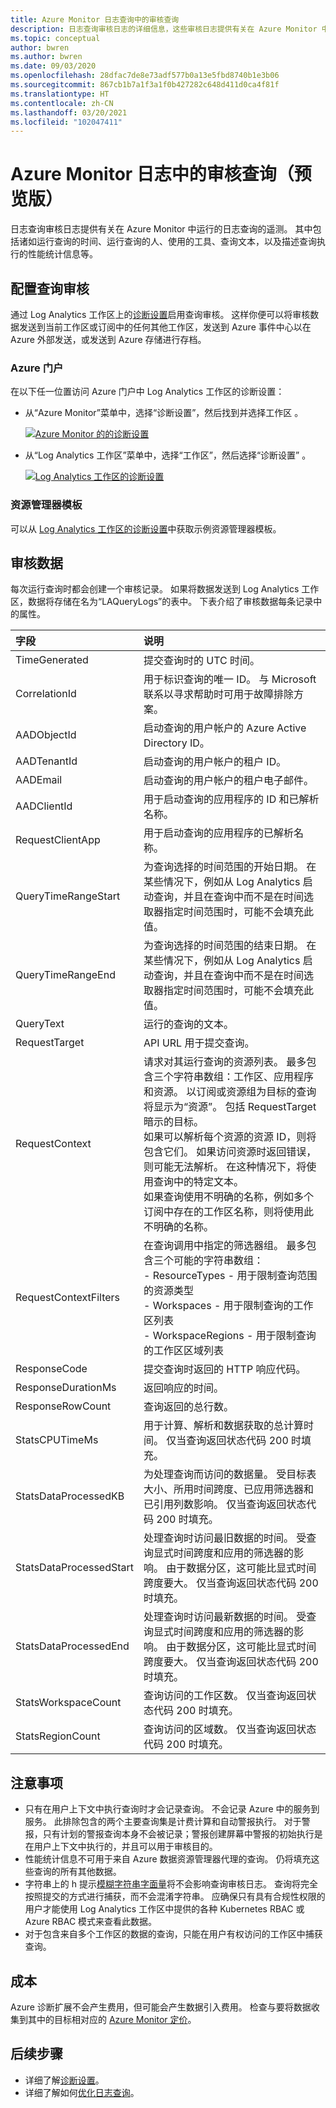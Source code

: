```yaml
---
title: Azure Monitor 日志查询中的审核查询
description: 日志查询审核日志的详细信息，这些审核日志提供有关在 Azure Monitor 中运行的日志查询的遥测。
ms.topic: conceptual
author: bwren
ms.author: bwren
ms.date: 09/03/2020
ms.openlocfilehash: 28dfac7de8e73adf577b0a13e5fbd8740b1e3b06
ms.sourcegitcommit: 867cb1b7a1f3a1f0b427282c648d411d0ca4f81f
ms.translationtype: HT
ms.contentlocale: zh-CN
ms.lasthandoff: 03/20/2021
ms.locfileid: "102047411"
---
```

# <a name="audit-queries-in-azure-monitor-logs-preview"></a>Azure Monitor 日志中的审核查询（预览版）
日志查询审核日志提供有关在 Azure Monitor 中运行的日志查询的遥测。 其中包括诸如运行查询的时间、运行查询的人、使用的工具、查询文本，以及描述查询执行的性能统计信息等。


## <a name="configure-query-auditing"></a>配置查询审核
通过 Log Analytics 工作区上的[诊断设置](../essentials/diagnostic-settings.md)启用查询审核。 这样你便可以将审核数据发送到当前工作区或订阅中的任何其他工作区，发送到 Azure 事件中心以在 Azure 外部发送，或发送到 Azure 存储进行存档。 

### <a name="azure-portal"></a>Azure 门户
在以下任一位置访问 Azure 门户中 Log Analytics 工作区的诊断设置：

- 从“Azure Monitor”菜单中，选择“诊断设置”，然后找到并选择工作区 。

    [![Azure Monitor 的的诊断设置](media/query-audit/diagnostic-setting-monitor.png) ](media/query-audit/diagnostic-setting-monitor.png#lightbox) 

- 从“Log Analytics 工作区”菜单中，选择“工作区”，然后选择“诊断设置” 。

    [![Log Analytics 工作区的诊断设置](media/query-audit/diagnostic-setting-workspace.png) ](media/query-audit/diagnostic-setting-workspace.png#lightbox) 

### <a name="resource-manager-template"></a>资源管理器模板
可以从 [Log Analytics 工作区的诊断设置](../essentials/resource-manager-diagnostic-settings.md#diagnostic-setting-for-log-analytics-workspace)中获取示例资源管理器模板。

## <a name="audit-data"></a>审核数据
每次运行查询时都会创建一个审核记录。 如果将数据发送到 Log Analytics 工作区，数据将存储在名为“LAQueryLogs”的表中。 下表介绍了审核数据每条记录中的属性。

| 字段 | 说明 |
|:---|:---|
| TimeGenerated         | 提交查询时的 UTC 时间。 |
| CorrelationId         | 用于标识查询的唯一 ID。 与 Microsoft 联系以寻求帮助时可用于故障排除方案。 |
| AADObjectId           | 启动查询的用户帐户的 Azure Active Directory ID。  |
| AADTenantId           | 启动查询的用户帐户的租户 ID。  |
| AADEmail              | 启动查询的用户帐户的租户电子邮件。  |
| AADClientId           | 用于启动查询的应用程序的 ID 和已解析名称。 |
| RequestClientApp      | 用于启动查询的应用程序的已解析名称。 |
| QueryTimeRangeStart   | 为查询选择的时间范围的开始日期。 在某些情况下，例如从 Log Analytics 启动查询，并且在查询中而不是在时间选取器指定时间范围时，可能不会填充此值。 |
| QueryTimeRangeEnd     | 为查询选择的时间范围的结束日期。 在某些情况下，例如从 Log Analytics 启动查询，并且在查询中而不是在时间选取器指定时间范围时，可能不会填充此值。  |
| QueryText             | 运行的查询的文本。 |
| RequestTarget         | API URL 用于提交查询。  |
| RequestContext        | 请求对其运行查询的资源列表。 最多包含三个字符串数组：工作区、应用程序和资源。 以订阅或资源组为目标的查询将显示为“资源”。 包括 RequestTarget 暗示的目标。<br>如果可以解析每个资源的资源 ID，则将包含它们。 如果访问资源时返回错误，则可能无法解析。 在这种情况下，将使用查询中的特定文本。<br>如果查询使用不明确的名称，例如多个订阅中存在的工作区名称，则将使用此不明确的名称。 |
| RequestContextFilters | 在查询调用中指定的筛选器组。 最多包含三个可能的字符串数组：<br>- ResourceTypes - 用于限制查询范围的资源类型<br>- Workspaces - 用于限制查询的工作区列表<br>- WorkspaceRegions - 用于限制查询的工作区区域列表 |
| ResponseCode          | 提交查询时返回的 HTTP 响应代码。 |
| ResponseDurationMs    | 返回响应的时间。  |
| ResponseRowCount     | 查询返回的总行数。 |
| StatsCPUTimeMs       | 用于计算、解析和数据获取的总计算时间。 仅当查询返回状态代码 200 时填充。 |
| StatsDataProcessedKB | 为处理查询而访问的数据量。 受目标表大小、所用时间跨度、已应用筛选器和已引用列数影响。 仅当查询返回状态代码 200 时填充。 |
| StatsDataProcessedStart | 处理查询时访问最旧数据的时间。 受查询显式时间跨度和应用的筛选器的影响。 由于数据分区，这可能比显式时间跨度要大。 仅当查询返回状态代码 200 时填充。 |
| StatsDataProcessedEnd  |处理查询时访问最新数据的时间。 受查询显式时间跨度和应用的筛选器的影响。 由于数据分区，这可能比显式时间跨度要大。 仅当查询返回状态代码 200 时填充。 |
| StatsWorkspaceCount | 查询访问的工作区数。 仅当查询返回状态代码 200 时填充。 |
| StatsRegionCount | 查询访问的区域数。 仅当查询返回状态代码 200 时填充。 |

## <a name="considerations"></a>注意事项

- 只有在用户上下文中执行查询时才会记录查询。 不会记录 Azure 中的服务到服务。 此排除包含的两个主要查询集是计费计算和自动警报执行。 对于警报，只有计划的警报查询本身不会被记录；警报创建屏幕中警报的初始执行是在用户上下文中执行的，并且可以用于审核目的。 
- 性能统计信息不可用于来自 Azure 数据资源管理器代理的查询。 仍将填充这些查询的所有其他数据。
- 字符串上的 h 提示[模糊字符串字面量](/azure/data-explorer/kusto/query/scalar-data-types/string#obfuscated-string-literals)将不会影响查询审核日志。 查询将完全按照提交的方式进行捕获，而不会混淆字符串。 应确保只有具有合规性权限的用户才能使用 Log Analytics 工作区中提供的各种 Kubernetes RBAC 或 Azure RBAC 模式来查看此数据。
- 对于包含来自多个工作区的数据的查询，只能在用户有权访问的工作区中捕获查询。

## <a name="costs"></a>成本  
Azure 诊断扩展不会产生费用，但可能会产生数据引入费用。 检查与要将数据收集到其中的目标相对应的 [Azure Monitor 定价](https://azure.microsoft.com/pricing/details/monitor/)。

## <a name="next-steps"></a>后续步骤

- 详细了解[诊断设置](../essentials/diagnostic-settings.md)。
- 详细了解如何[优化日志查询](query-optimization.md)。
